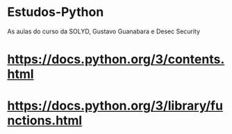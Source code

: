 # Estudos-Python
As aulas do curso da SOLYD, Gustavo Guanabara e Desec Security

# https://docs.python.org/3/contents.html
# https://docs.python.org/3/library/functions.html
